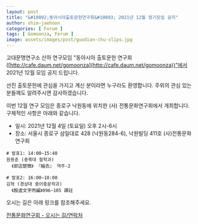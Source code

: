 ```yaml
---
layout: post
title: "&#10092;동아시아출토문헌연구회&#10093; 2021년 12월 정기모임 공지"
author: shim-jaehoon
categories: [ Forum ]
tags: [ Gomoonza, Forum ]
image: assets/images/post/guodian-chu-slips.jpg
---
```



고대문명연구소 산하 연구모임 "동아시아 출토문헌 연구회([http://cafe.daum.net/gomoonza](http://cafe.daum.net/gomoonza))”에서 2021년 12월 모임 공지 드립니다.


선진 출토문헌에 관심을 가지고 계신 분이라면 누구라도 환영합니다.
주위의 관심 있는 분들께도 알려주시면 감사하겠습니다.


이번 12월 연구 모임은 종로구 낙원동에 위치한 (사) 전통문화연구회에서 개최합니다.
구체적인 사항은 아래와 같습니다.

- 일시:  2021년 12월 4일 (토요일) 오후 2시-6시
- 장소: 서울시 종로구 삼일대로 428 (낙원동284-6), 낙원빌딩 411호 (사)전통문화연구회

```
# 발표1: 14:00~15:40
원용준 (충북대 철학과) 
  《郭店楚簡》 『緇衣』 역주-2

# 발표2: 16:00~18:00
김혁 (경상대 중어중문학과)
  《殷虛文字丙編》096∼105 譯註
```

오시는 길은 아래 링크를 참조해주세요.


[전통문화연구회 - 오시는 길/연락처](https://www.juntong.or.kr/intro6.asp)
